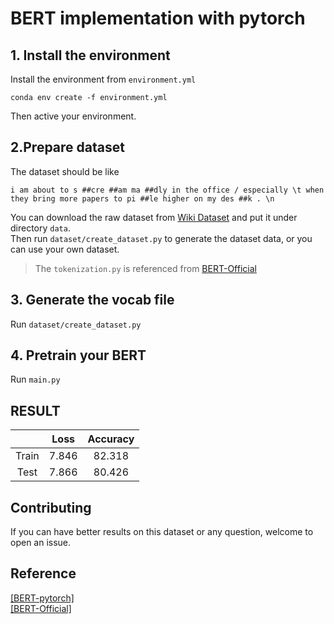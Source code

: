 # BERT implementation with pytorch

## 1. Install the environment
Install the environment from `environment.yml`
```commandline
conda env create -f environment.yml
```
Then active your environment.

## 2.Prepare dataset
The dataset should be like
```text
i am about to s ##cre ##am ma ##dly in the office / especially \t when they bring more papers to pi ##le higher on my des ##k . \n
```
You can download the raw dataset from [Wiki Dataset](https://blog.salesforceairesearch.com/the-wikitext-long-term-dependency-language-modeling-dataset/) and put it under directory `data`. \
Then run `dataset/create_dataset.py` to generate the dataset data, or you can use your own dataset.

> The `tokenization.py` is referenced from [BERT-Official](https://github.com/google-research/bert/tokenization.py)

## 3. Generate the vocab file
Run `dataset/create_dataset.py`

## 4. Pretrain your BERT
Run `main.py`

## RESULT
|       | Loss  | Accuracy |
|:-----:|:-----:|:--------:|
| Train | 7.846 |  82.318  |
| Test  | 7.866 |  80.426  |

## Contributing
If you can have better results on this dataset or any question, welcome to open an issue.


## Reference
[[BERT-pytorch]](https://github.com/codertimo/BERT-pytorch) \
[[BERT-Official]](https://github.com/google-research/bert)
